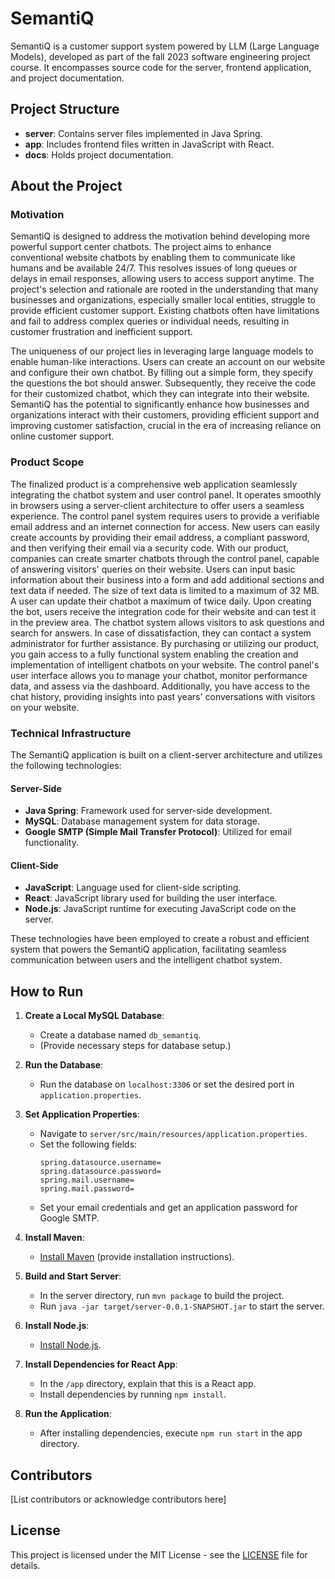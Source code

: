 # SemantiQ

SemantiQ is a customer support system powered by LLM (Large Language Models), developed as part of the fall 2023 software engineering project course. It encompasses source code for the server, frontend application, and project documentation.

## Project Structure

- **server**: Contains server files implemented in Java Spring.
- **app**: Includes frontend files written in JavaScript with React.
- **docs**: Holds project documentation.

## About the Project

### Motivation

SemantiQ is designed to address the motivation behind developing more powerful support center chatbots. The project aims to enhance conventional website chatbots by enabling them to communicate like humans and be available 24/7. This resolves issues of long queues or delays in email responses, allowing users to access support anytime. The project's selection and rationale are rooted in the understanding that many businesses and organizations, especially smaller local entities, struggle to provide efficient customer support. Existing chatbots often have limitations and fail to address complex queries or individual needs, resulting in customer frustration and inefficient support. 

The uniqueness of our project lies in leveraging large language models to enable human-like interactions. Users can create an account on our website and configure their own chatbot. By filling out a simple form, they specify the questions the bot should answer. Subsequently, they receive the code for their customized chatbot, which they can integrate into their website. SemantiQ has the potential to significantly enhance how businesses and organizations interact with their customers, providing efficient support and improving customer satisfaction, crucial in the era of increasing reliance on online customer support.

### Product Scope

The finalized product is a comprehensive web application seamlessly integrating the chatbot system and user control panel. It operates smoothly in browsers using a server-client architecture to offer users a seamless experience. The control panel system requires users to provide a verifiable email address and an internet connection for access. New users can easily create accounts by providing their email address, a compliant password, and then verifying their email via a security code. With our product, companies can create smarter chatbots through the control panel, capable of answering visitors' queries on their website. Users can input basic information about their business into a form and add additional sections and text data if needed. The size of text data is limited to a maximum of 32 MB. A user can update their chatbot a maximum of twice daily. Upon creating the bot, users receive the integration code for their website and can test it in the preview area. The chatbot system allows visitors to ask questions and search for answers. In case of dissatisfaction, they can contact a system administrator for further assistance. By purchasing or utilizing our product, you gain access to a fully functional system enabling the creation and implementation of intelligent chatbots on your website. The control panel's user interface allows you to manage your chatbot, monitor performance data, and assess via the dashboard. Additionally, you have access to the chat history, providing insights into past years' conversations with visitors on your website.

### Technical Infrastructure

The SemantiQ application is built on a client-server architecture and utilizes the following technologies:

#### Server-Side

- **Java Spring**: Framework used for server-side development.
- **MySQL**: Database management system for data storage.
- **Google SMTP (Simple Mail Transfer Protocol)**: Utilized for email functionality.

#### Client-Side

- **JavaScript**: Language used for client-side scripting.
- **React**: JavaScript library used for building the user interface.
- **Node.js**: JavaScript runtime for executing JavaScript code on the server.

These technologies have been employed to create a robust and efficient system that powers the SemantiQ application, facilitating seamless communication between users and the intelligent chatbot system.

## How to Run

1. **Create a Local MySQL Database**:
   - Create a database named `db_semantiq`.
   - (Provide necessary steps for database setup.)

2. **Run the Database**:
   - Run the database on `localhost:3306` or set the desired port in `application.properties`.

3. **Set Application Properties**:
   - Navigate to `server/src/main/resources/application.properties`.
   - Set the following fields:
     ```
     spring.datasource.username=
     spring.datasource.password=
     spring.mail.username=
     spring.mail.password=
     ```
   - Set your email credentials and get an application password for Google SMTP.

4. **Install Maven**:
   - [Install Maven](https://mkyong.com/maven/how-to-install-maven-in-windows/) (provide installation instructions).

5. **Build and Start Server**:
   - In the server directory, run `mvn package` to build the project.
   - Run `java -jar target/server-0.0.1-SNAPSHOT.jar` to start the server.

6. **Install Node.js**:
   - [Install Node.js](https://nodejs.org/en/download/).

7. **Install Dependencies for React App**:
   - In the `/app` directory, explain that this is a React app.
   - Install dependencies by running `npm install`.

8. **Run the Application**:
   - After installing dependencies, execute `npm run start` in the app directory.

## Contributors

[List contributors or acknowledge contributors here]

## License

This project is licensed under the MIT License - see the [LICENSE](LICENSE) file for details.